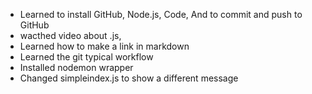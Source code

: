 - Learned to install GitHub, Node.js, Code, And to commit and push to GitHub
- wacthed video about .js, 
- Learned how to make a link in markdown
- Learned the git typical workflow
- Installed nodemon wrapper
- Changed simpleindex.js to show a different message
